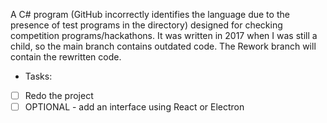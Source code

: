 A C# program (GitHub incorrectly identifies the language due to the presence of test programs in the directory) designed for checking competition programs/hackathons. 
It was written in 2017 when I was still a child, so the main branch contains outdated code. The Rework branch will contain the rewritten code.
 - Tasks:
 - [ ] Redo the project
 - [ ] OPTIONAL - add an interface using React or Electron
